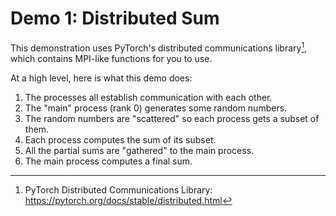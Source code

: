 # Demo 1: Distributed Sum
This demonstration uses PyTorch's distributed communications library[^dist], which contains MPI-like functions for you to use.

At a high level, here is what this demo does:

1. The processes all establish communication with each other.
2. The "main" process (rank 0) generates some random numbers.
3. The random numbers are "scattered" so each process gets a subset of them.
4. Each process computes the sum of its subset.
5. All the partial sums are "gathered" to the main process.
6. The main process computes a final sum.

<!-- References -->
[^dist]: PyTorch Distributed Communications Library: https://pytorch.org/docs/stable/distributed.html
